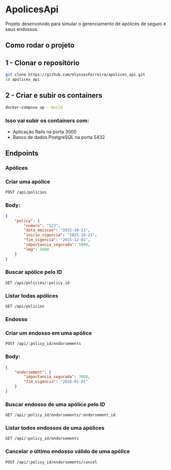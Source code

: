 # ApolicesApi
Projeto desenvolvido para simular o gerenciamento de apólices de seguro e seus endossos.

## Como rodar o projeto

## 1 - Clonar o repositório

```bash
git clone https://github.com/UlyssesFerreira/apolices_api.git
cd apolices_api
```

## 2 - Criar e subir os containers
```bash
docker-compose up --build
```
### Isso vai subir os containers com:
- Aplicação Rails na porta 3000
- Banco de dados PostgreSQL na porta 5432

## Endpoints

### Apólices
### Criar uma apólice
```http
POST /api/policies
```
### Body:
```json
{
    "policy": {
        "numero": "123",
        "data_emissao": "2025-10-21",
        "inicio_vigencia": "2025-10-21",
        "fim_vigencia": "2025-12-01",
        "importancia_segurada": 5000,
        "lmg": 5000
    }
}
```

### Buscar apólice pelo ID
```http
GET /api/policies/:policy_id
```

### Listar todas apólices
```http
GET /api/policies
```

### Endosso
### Criar um endosso em uma apólice
```http
POST /api/:policy_id/endorsements
```
### Body:
```json
{
    "endorsement": {
        "importancia_segurada": 7000,
        "fim_vigencia": "2026-01-01"
    }
}
```
### Buscar endosso de uma apólice pelo ID
```http
GET /api/:policy_id/endorsements/:endorsement_id
```

### Listar todos endossos de uma apólices
```http
GET /api/:policy_id/endorsements
```

### Cancelar o último endosso válido de uma apólice
```http
POST /api/:policy_id/endorsements/cancel
```
